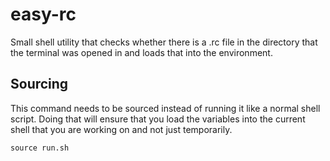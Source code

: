 # easy-rc
Small shell utility that checks whether there is a .rc file in the directory that the terminal was opened in and loads that into the environment.

## Sourcing
This command needs to be sourced instead of running it like a normal shell script. Doing that will ensure that you load the variables into the current shell that you are working on and not just temporarily.

```shell
source run.sh
```
